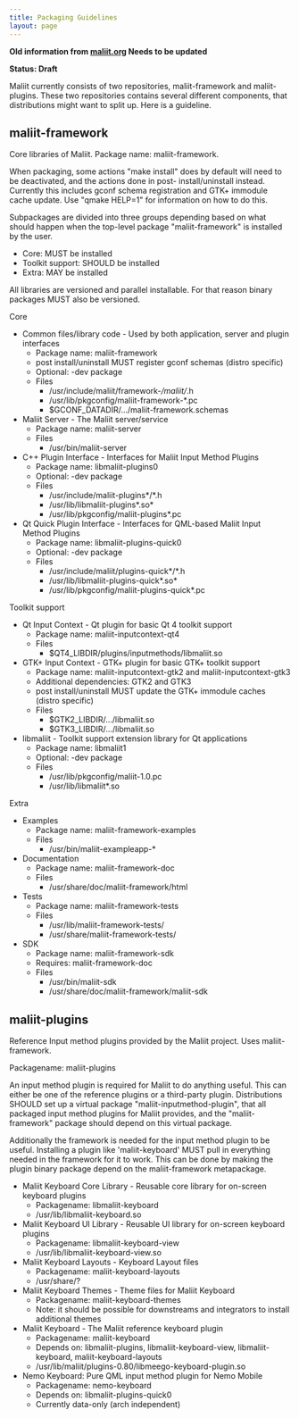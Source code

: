```yaml
---
title: Packaging Guidelines
layout: page
---
```


__Old information from [maliit.org](https://web.archive.org/web/20120121185002/https://wiki.maliit.org/PackagingGuidelines) Needs to be updated__

__Status: Draft__

Maliit currently consists of two repositories, maliit-framework and maliit-plugins. These two repositories contains several different components, that distributions might want to split up. Here is a guideline.

## maliit-framework

Core libraries of Maliit. Package name: maliit-framework.

When packaging, some actions "make install" does by default will need to be deactivated, and the actions done in post- install/uninstall instead. Currently this includes gconf schema registration and GTK+ immodule cache update. Use "qmake HELP=1" for information on how to do this.

Subpackages are divided into three groups depending based on what should happen when the top-level package "maliit-framework" is installed by the user.

* Core: MUST be installed
* Toolkit support: SHOULD be installed
* Extra: MAY be installed

All libraries are versioned and parallel installable. For that reason binary packages MUST also be versioned.

Core

* Common files/library code - Used by both application, server and plugin interfaces
  * Package name: maliit-framework
  * post install/uninstall MUST register gconf schemas (distro specific)
  * Optional: -dev package
  * Files
    * /usr/include/maliit/framework-*/maliit/*.h
    * /usr/lib/pkgconfig/maliit-framework-*.pc
    * $GCONF_DATADIR/.../maliit-framework.schemas
* Maliit Server - The Maliit server/service
  * Package name: maliit-server
  * Files
    * /usr/bin/maliit-server
* C++ Plugin Interface - Interfaces for Maliit Input Method Plugins
  * Package name: libmaliit-plugins0
  * Optional: -dev package
  * Files
    * /usr/include/maliit-plugins*/*.h
    * /usr/lib/libmaliit-plugins*.so*
    * /usr/lib/pkgconfig/maliit-plugins*.pc
* Qt Quick Plugin Interface - Interfaces for QML-based Maliit Input Method Plugins
  * Package name: libmaliit-plugins-quick0
  * Optional: -dev package
  * Files
    * /usr/include/maliit/plugins-quick*/*.h
    * /usr/lib/libmaliit-plugins-quick*.so*
    * /usr/lib/pkgconfig/maliit-plugins-quick*.pc

Toolkit support

* Qt Input Context - Qt plugin for basic Qt 4 toolkit support
  * Package name: maliit-inputcontext-qt4
  * Files
    * $QT4_LIBDIR/plugins/inputmethods/libmaliit.so
* GTK+ Input Context - GTK+ plugin for basic GTK+ toolkit support
  * Package name: maliit-inputcontext-gtk2 and maliit-inputcontext-gtk3
  * Additional dependencies: GTK2 and GTK3
  * post install/uninstall MUST update the GTK+ immodule caches (distro specific)
  * Files
    * $GTK2_LIBDIR/.../libmaliit.so
    * $GTK3_LIBDIR/.../libmaliit.so
* libmaliit - Toolkit support extension library for Qt applications
  * Package name: libmaliit1
  * Optional: -dev package
  * Files
    * /usr/lib/pkgconfig/maliit-1.0.pc
    * /usr/lib/libmaliit*.so

Extra

* Examples
  * Package name: maliit-framework-examples
  * Files
    * /usr/bin/maliit-exampleapp-*
* Documentation
  * Package name: maliit-framework-doc
  * Files
    * /usr/share/doc/maliit-framework/html
* Tests
  * Package name: maliit-framework-tests
  * Files
    * /usr/lib/maliit-framework-tests/
    * /usr/share/maliit-framework-tests/
* SDK
  * Package name: maliit-framework-sdk
  * Requires: maliit-framework-doc
  * Files
    * /usr/bin/maliit-sdk
    * /usr/share/doc/maliit-framework/maliit-sdk

## maliit-plugins

Reference Input method plugins provided by the Maliit project. Uses maliit-framework.

Packagename: maliit-plugins

An input method plugin is required for Maliit to do anything useful. This can either be one of the reference plugins or a third-party plugin. Distributions SHOULD set up a virtual package "maliit-inputmethod-plugin", that all packaged input method plugins for Maliit provides, and the "maliit-framework" package should depend on this virtual package.

Additionally the framework is needed for the input method plugin to be useful. Installing a plugin like 'maliit-keyboard' MUST pull in everything needed in the framework for it to work. This can be done by making the plugin binary package depend on the maliit-framework metapackage.

* Maliit Keyboard Core Library - Reusable core library for on-screen keyboard plugins
  * Packagename: libmaliit-keyboard
  * /usr/lib/libmaliit-keyboard.so
* Maliit Keyboard UI Library - Reusable UI library for on-screen keyboard plugins
  * Packagename: libmaliit-keyboard-view
  * /usr/lib/libmaliit-keyboard-view.so
* Maliit Keyboard Layouts - Keyboard Layout files
  * Packagename: maliit-keyboard-layouts
  * /usr/share/?
* Maliit Keyboard Themes - Theme files for Maliit Keyboard
  * Packagename: maliit-keyboard-themes
  * Note: it should be possible for downstreams and integrators to install additional themes
* Maliit Keyboard - The Maliit reference keyboard plugin
  * Packagename: maliit-keyboard
  * Depends on: libmaliit-plugins, libmaliit-keyboard-view, libmaliit-keyboard, maliit-keyboard-layouts
  * /usr/lib/maliit/plugins-0.80/libmeego-keyboard-plugin.so
* Nemo Keyboard: Pure QML input method plugin for Nemo Mobile
  * Packagename: nemo-keyboard
  * Depends on: libmaliit-plugins-quick0
  * Currently data-only (arch independent)
